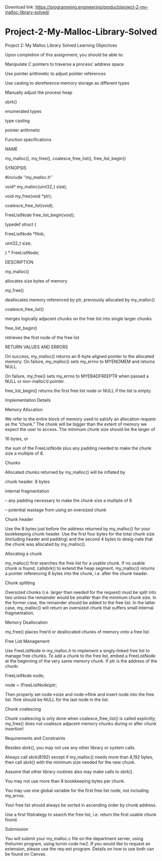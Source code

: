 Download link :https://programming.engineering/product/project-2-my-malloc-library-solved/


# Project-2-My-Malloc-Library-Solved
Project 2: My Malloc Library Solved
Learning Objectives

Upon completion of this assignment, you should be able to:

Manipulate C pointers to traverse a process’ address space

Use pointer arithmetic to adjust pointer references

Use casting to dereference memory storage as different types

Manually adjust the process heap

sbrk()

enumerated types

type casting

pointer arithmetic

Function specifications

NAME

my_malloc(), my_free(), coalesce_free_list(), free_list_begin()

SYNOPSIS

#include ‘‘my_malloc.h’’

void* my_malloc(uint32_t size);

void my_free(void *ptr);

coalesce_free_list(void);

FreeListNode free_list_begin(void);

typedef struct {

FreeListNode *flink;

uint32_t size;

} * FreeListNode;

DESCRIPTION

my_malloc()

allocates size bytes of memory

my_free()

deallocates memory referenced by ptr, previously allocated by my_malloc()

coalesce_free_list()

merges logically adjacent chunks on the free list into single larger chunks

free_list_begin()

retrieves the first node of the free list


RETURN VALUES AND ERRORS

On success, my_malloc() returns an 8-byte aligned pointer to the allocated memory. On failure, my_malloc() sets my_errno to MYENOMEM and returns NULL.

On failure, my_free() sets my_errno to MYEBADFREEPTR when passed a NULL or non-malloc’d pointer.

free_list_begin() returns the first free list node or NULL if the list is empty.

Implementation Details

Memory Allocation

We refer to the entire block of memory used to satisfy an allocation request as the “chunk.” The chunk will be bigger than the extent of memory we expect the user to access. The minimum chunk size should be the larger of

16 bytes, or

the sum of the FreeListNode plus any padding needed to make the chunk size a multiple of 8.

Chunks

Allocated chunks returned by my_malloc() will be inflated by

chunk header: 8 bytes

internal fragmentation

– any padding necessary to make the chunk size a multiple of 8

– potential wastage from using an oversized chunk

Chunk header

Use the 8 bytes just before the address returned by my_malloc() for your bookkeeping chunk header. Use the first four bytes for the total chunk size (including header and padding) and the second 4 bytes to desig-nate that the chunk was allocated by my_malloc().

Allocating a chunk

my_malloc() first searches the free list for a usable chunk. If no usable chunk is found, callsbrk() to extend the heap segment, my_malloc() returns a pointer referencing 8 bytes into the chunk, i.e. after the chunk header.

Chunk splitting

Oversized chunks (i.e. larger than needed for the request) must be split into two unless the remainder would be smaller than the minimum chunk size. In the former case, the remainder should be added to the free list. In the latter case, my_malloc() will return an oversized chunk that suffers small internal fragmentation.

Memory Deallocation

my_free() places free’d or deallocated chunks of memory onto a free list.

Free List Management

Use FreeListNode in my_malloc.h to implement a singly-linked free list to manage free chunks. To add a chunk to the free list, embed a FreeListNode at the beginning of the very same memory chunk. If ptr is the address of the chunk:

FreeListNode node;

node = (FreeListNode)ptr;


Then properly set node->size and node->flink and insert node into the free list. flink should be NULL for the last node in the list.

Chunk coalescing

Chunk coalescing is only done when coalesce_free_list() is called explicitly; my_free() does not coalesce adjacent memory chunks during or after chunk insertion!

Requirements and Constraints

Besides sbrk(), you may not use any other library or system calls.

Always call sbrk(8192) except if my_malloc() needs more than 8,192 bytes, then call sbrk() with the minimum size needed for the new chunk.

Assume that other library routines also may make calls to sbrk().

You may not use more than 8 bookkeeping bytes per chunk.

You may use one global variable for the first free list node, not including my_errno.

Your free list should always be sorted in ascending order by chunk address.

Use a first fitstrategy to search the free list, i.e. return the first usable chunk found.

Submission

You will submit your my_malloc.c file on the department server, using theturnin program, using turnin code hw2. If you would like to request an extension, please use the req-ext program. Details on how to use both can be found on Canvas.
